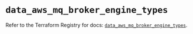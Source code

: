 # `data_aws_mq_broker_engine_types`

Refer to the Terraform Registry for docs: [`data_aws_mq_broker_engine_types`](https://registry.terraform.io/providers/hashicorp/aws/6.8.0/docs/data-sources/mq_broker_engine_types).
